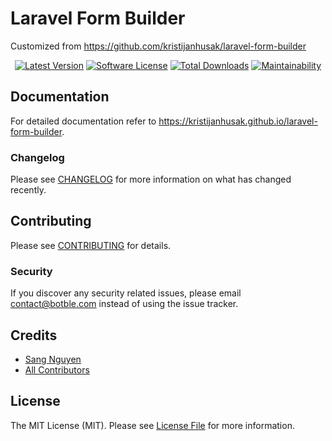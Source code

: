 # Laravel Form Builder 

Customized from https://github.com/kristijanhusak/laravel-form-builder

<p align="center">
    <a href="https://packagist.org/packages/botble/form-builder"><img src="https://img.shields.io/packagist/v/botble/form-builder.svg?style=flat-square" alt="Latest Version"></a>
    <a href="/LICENSE"><img src="https://img.shields.io/badge/license-MIT-brightgreen.svg?style=flat-square" alt="Software License"></a>
    <a href="https://packagist.org/packages/botble/form-builder"><img src="https://img.shields.io/packagist/dt/botble/form-builder.svg?style=flat-square" alt="Total Downloads"></a>
    <a href="https://codeclimate.com/github/botble/laravel-form-builder/maintainability"><img src="https://api.codeclimate.com/v1/badges/a6e4612307e3b3bf8252/maintainability" alt="Maintainability"></a>
</p>

## Documentation
For detailed documentation refer to https://kristijanhusak.github.io/laravel-form-builder.

### Changelog

Please see [CHANGELOG](CHANGELOG.md) for more information on what has changed recently.

## Contributing

Please see [CONTRIBUTING](CONTRIBUTING.md) for details.

### Security

If you discover any security related issues, please email contact@botble.com instead of using the issue tracker.

## Credits

- [Sang Nguyen](https://github.com/sangnguyenplus)
- [All Contributors](../../contributors)

## License

The MIT License (MIT). Please see [License File](LICENSE) for more information.
